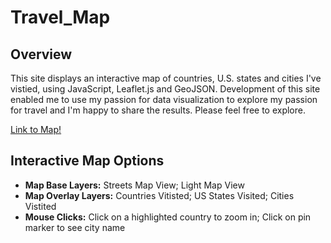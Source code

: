 # Travel_Map

## Overview
This site displays an interactive map of countries, U.S. states and cities I've vistied, using JavaScript, Leaflet.js and GeoJSON. Development of this site enabled me to use my passion for data visualization to explore my passion for travel and I'm happy to share the results. Please feel free to explore.

[Link to Map!]("https://mhorstman.github.io/Travel_Map/")

## Interactive Map Options
- **Map Base Layers:** Streets Map View; Light Map View
- **Map Overlay Layers:** Countries Vitisted; US States Visited; Cities Vistited
- **Mouse Clicks:** Click on a highlighted country to zoom in; Click on pin marker to see city name
